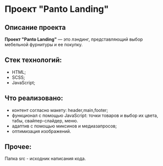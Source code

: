 # Проект "Panto Landing"
## Описание проекта
**Проект "Panto Landing"** — это лэндинг, представляющий выбор мебельной фурнитуры и ее покупку. 
## Стек технологий:
- HTML;
- SCSS;
- JavaScript;
## Что реализовано:
- контент согласно макету: header,main,footer;
- функционал с помощью JavaScript: точки товаров и выбор их цвета, табы, свайпер-слайдер, меню.
- адаптив с помощью миксинов и медиазапросов;
- оптимизация изображений.
## Прочее:
Папка src - исходник написания кода.
